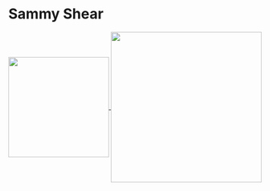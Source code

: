 # Sammy Shear

<a href="https://github.com/anuraghazra/github-readme-stats">
  <img height=200 align="center" src="https://github-readme-stats.vercel.app/api?username=sammyshear&show_icons=true&hide_border=true&count_private=true&theme=transparent" />
</a>
<a href="https://github.com/anuraghazra/convoychat">
  <img height=300 align="center" src="https://github-readme-stats.vercel.app/api/wakatime?username=sammyshear&theme=transparent&hide_border=true&langs_count=8" />
</a>

